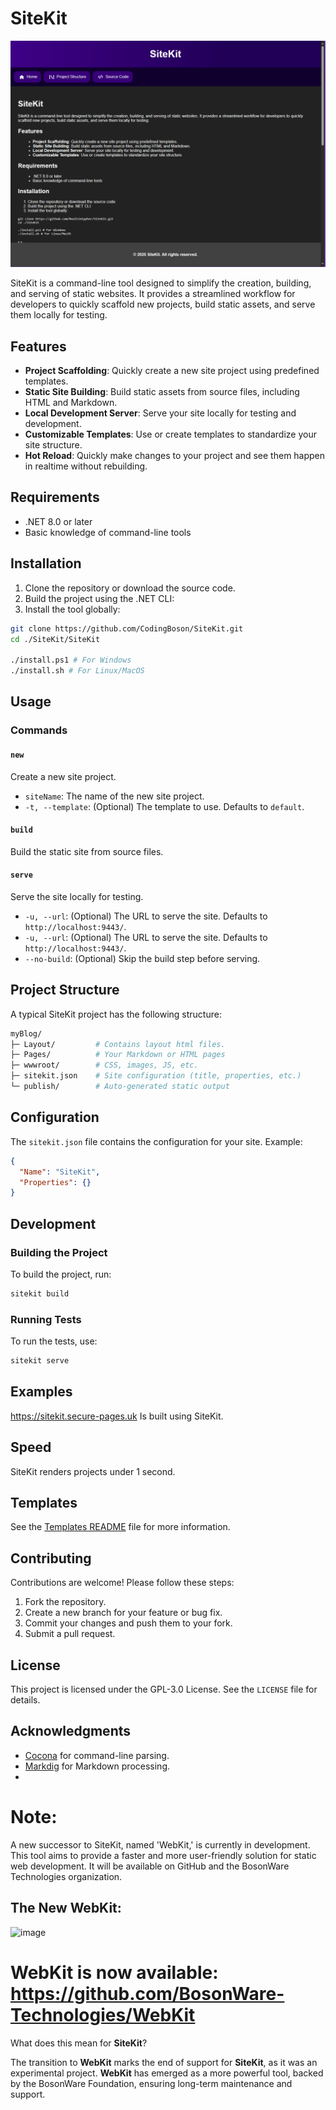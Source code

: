 # SiteKit  
![Example Site Image](assets/example-site.png)

SiteKit is a command-line tool designed to simplify the creation, building, and serving of static websites. It provides a streamlined workflow for developers to quickly scaffold new projects, build static assets, and serve them locally for testing.  

## Features  
- **Project Scaffolding**: Quickly create a new site project using predefined templates.  
- **Static Site Building**: Build static assets from source files, including HTML and Markdown.  
- **Local Development Server**: Serve your site locally for testing and development.  
- **Customizable Templates**: Use or create templates to standardize your site structure.
- **Hot Reload**: Quickly make changes to your project and see them happen in realtime without rebuilding.

## Requirements  
- .NET 8.0 or later  
- Basic knowledge of command-line tools  

## Installation  

1. Clone the repository or download the source code.  
2. Build the project using the .NET CLI:
3. Install the tool globally:
```bash
git clone https://github.com/CodingBoson/SiteKit.git
cd ./SiteKit/SiteKit

./install.ps1 # For Windows
./install.sh # For Linux/MacOS
```
## Usage  

### Commands  

#### `new`  
Create a new site project.
- `siteName`: The name of the new site project.  
- `-t, --template`: (Optional) The template to use. Defaults to `default`.  

#### `build`  
Build the static site from source files.
#### `serve`  
Serve the site locally for testing.
- `-u, --url`: (Optional) The URL to serve the site. Defaults to `http://localhost:9443/`.  
- `-u, --url`: (Optional) The URL to serve the site. Defaults to `http://localhost:9443/`.  
- `--no-build`: (Optional) Skip the build step before serving.  

## Project Structure  

A typical SiteKit project has the following structure:
```bash
myBlog/
├─ Layout/         # Contains layout html files.
├─ Pages/          # Your Markdown or HTML pages
├─ wwwroot/        # CSS, images, JS, etc.
├─ sitekit.json    # Site configuration (title, properties, etc.)
└─ publish/        # Auto-generated static output
```

## Configuration  

The `sitekit.json` file contains the configuration for your site. Example:
```json
{
  "Name": "SiteKit",
  "Properties": {}
}
```

## Development  

### Building the Project  

To build the project, run:
~~~bash
sitekit build
~~~
### Running Tests  

To run the tests, use:
~~~bash
sitekit serve
~~~

## Examples
https://sitekit.secure-pages.uk Is built using SiteKit.

## Speed
SiteKit renders projects under 1 second.

## Templates
See the [Templates README](/Templates/README.md) file for more information.

## Contributing  

Contributions are welcome! Please follow these steps:  

1. Fork the repository.  
2. Create a new branch for your feature or bug fix.  
3. Commit your changes and push them to your fork.  
4. Submit a pull request.  

## License  

This project is licensed under the GPL-3.0 License. See the `LICENSE` file for details.  

## Acknowledgments  

- [Cocona](https://github.com/mayuki/Cocona) for command-line parsing.  
- [Markdig](https://github.com/xoofx/markdig) for Markdown processing.
- 

# Note:
A new successor to SiteKit, named 'WebKit,' is currently in development. 
This tool aims to provide a faster and more user-friendly solution for static web development.
It will be available on GitHub and the BosonWare Technologies organization.

## The New WebKit:
<img width="1184" height="645" alt="image" src="https://github.com/user-attachments/assets/54634975-39e2-400a-aadf-810dc85a8d5b" />

# **WebKit** is now available: https://github.com/BosonWare-Technologies/WebKit

What does this mean for **SiteKit**?

The transition to **WebKit** marks the end of support for **SiteKit**, as it was an experimental project. **WebKit** has emerged as a more powerful tool, backed by the BosonWare Foundation, ensuring long-term maintenance and support.

